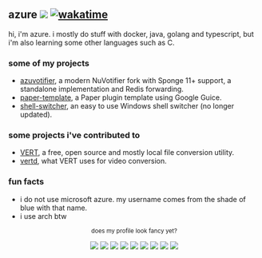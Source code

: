 ## azure ![](https://komarev.com/ghpvc/?username=azure&color=blueviolet&abbreviated=false&base=2000&label=views) [![wakatime](https://wakatime.com/badge/user/9062d325-832a-4dc0-8487-9ae72db78723.svg)](https://wakatime.com/@9062d325-832a-4dc0-8487-9ae72db78723)
hi, i'm azure. i mostly do stuff with docker, java, golang and typescript, but i'm also learning some other languages such as C.

### some of my projects
- [azuvotifier](https://github.com/azurejelly/azuvotifier), a modern NuVotifier fork with Sponge 11+ support, a standalone implementation and Redis forwarding.
- [paper-template](https://github.com/azurejelly/paper-template), a Paper plugin template using Google Guice.
- [shell-switcher](https://github.com/azurejelly/shell-switcher), an easy to use Windows shell switcher (no longer updated).

### some projects i've contributed to
- [VERT](https://github.com/VERT-sh/VERT), a free, open source and mostly local file conversion utility.
- [vertd](https://github.com/VERT-sh/vertd), what VERT uses for video conversion.

### fun facts
- i do not use microsoft azure. my username comes from the shade of blue with that name.
- i use arch btw

<p align="center"><sub>does my profile look fancy yet?</sub></p>
<p align="center">
  <img src="https://img.shields.io/badge/Arch%20Linux-1793D1?logo=arch-linux&logoColor=fff&style=for-the-badge" />
  <img src="https://img.shields.io/badge/mac%20os-000000?style=for-the-badge&logo=apple&logoColor=F0F0F0" />
  <img src="https://img.shields.io/badge/Ubuntu-E95420?style=for-the-badge&logo=ubuntu&logoColor=white" />
  <img src="https://img.shields.io/badge/docker-%230db7ed.svg?style=for-the-badge&logo=docker&logoColor=white" />
  <img src="https://img.shields.io/badge/MongoDB-%234ea94b.svg?style=for-the-badge&logo=mongodb&logoColor=white" />
  <img src="https://img.shields.io/badge/go-%2300ADD8.svg?style=for-the-badge&logo=go&logoColor=white" />
  <img src="https://img.shields.io/badge/javascript-%23323330.svg?style=for-the-badge&logo=javascript&logoColor=%23F7DF1E" />
  <img src="https://img.shields.io/badge/typescript-%23007ACC.svg?style=for-the-badge&logo=typescript&logoColor=white" />
  <img src="https://img.shields.io/badge/java-%23ED8B00.svg?style=for-the-badge&logo=openjdk&logoColor=white" />
</p>
